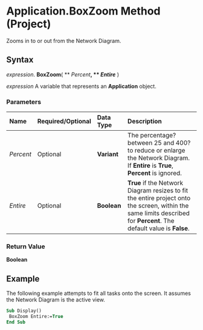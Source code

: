 
# Application.BoxZoom Method (Project)

Zooms in to or out from the Network Diagram.


## Syntax

 _expression_. **BoxZoom**( ** _Percent_**, ** _Entire_** )

 _expression_ A variable that represents an **Application** object.


### Parameters



|**Name**|**Required/Optional**|**Data Type**|**Description**|
|:-----|:-----|:-----|:-----|
| _Percent_|Optional|**Variant**|The percentage?between 25 and 400?to reduce or enlarge the Network Diagram. If  **Entire** is **True**, **Percent** is ignored.|
| _Entire_|Optional|**Boolean**|**True** if the Network Diagram resizes to fit the entire project onto the screen, within the same limits described for **Percent**. The default value is **False**.|

### Return Value

 **Boolean**


## Example

The following example attempts to fit all tasks onto the screen. It assumes the Network Diagram is the active view.


```vb
Sub Display() 
 BoxZoom Entire:=True 
End Sub
```

